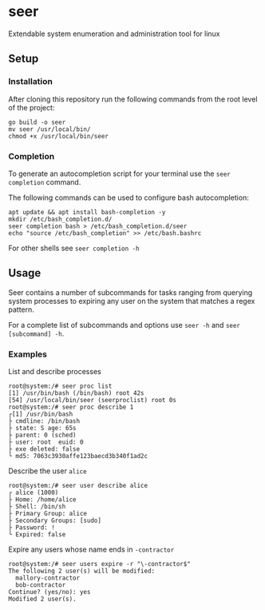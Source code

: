 # seer

Extendable system enumeration and administration tool for linux

## Setup

### Installation

After cloning this repository run the following commands from the root level of the project:
```
go build -o seer
mv seer /usr/local/bin/
chmod +x /usr/local/bin/seer
```

### Completion

To generate an autocompletion script for your terminal use the `seer completion` command.

The following commands can be used to configure bash autocompletion:
```
apt update && apt install bash-completion -y
mkdir /etc/bash_completion.d/
seer completion bash > /etc/bash_completion.d/seer
echo "source /etc/bash_completion" >> /etc/bash.bashrc
```

For other shells see `seer completion -h`

## Usage

Seer contains a number of subcommands for tasks ranging from querying system processes to expiring any user on the system that matches a regex pattern.

For a complete list of subcommands and options use `seer -h` and `seer [subcommand] -h`.

### Examples

List and describe processes
```
root@system:/# seer proc list
[1] /usr/bin/bash (/bin/bash) root 42s
[54] /usr/local/bin/seer (seerproclist) root 0s
root@system:/# seer proc describe 1
┌[1] /usr/bin/bash
├ cmdline: /bin/bash
├ state: S age: 65s
├ parent: 0 (sched)
├ user: root  euid: 0
├ exe deleted: false
└ md5: 7063c3930affe123baecd3b340f1ad2c
```

Describe the user `alice`
```
root@system:/# seer user describe alice
┌ alice (1000)
├ Home: /home/alice
├ Shell: /bin/sh
├ Primary Group: alice
├ Secondary Groups: [sudo]
├ Password: !
└ Expired: false
```

Expire any users whose name ends in `-contractor`
```
root@system:/# seer users expire -r "\-contractor$"
The following 2 user(s) will be modified:
  mallory-contractor
  bob-contractor
Continue? (yes/no): yes
Modified 2 user(s).
```
